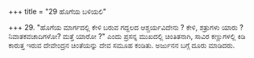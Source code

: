 +++
title = "29 ಹೊಗೆಯ ಬಳಿಯಲಿ"

+++
29. "ಹೊಗೆಯ ಮಾರ್ಗದಲ್ಲಿ ಕೇಳಿ ಬರುವ ಗದ್ದಲದ ಆಶ್ಚರ್ಯವಿದೇನು ? ಕೇಳಿ, ಶತ್ರುಗಳು ಯಾರು ? ನಿವಾತಕವಚಾದಿಗಳೋ? ಮತ್ತೆ ಯಾರೋ ?" ಎಂದು ಪ್ರಸನ್ನ ಮುಖದಲ್ಲಿ ಚಿಂತಿತನಾಗಿ, ಸಾವಿರ ಕಣ್ಣುಗಳಲ್ಲಿ ಕಿಡಿ ಕಾರುತ್ತ ಇರುವ ದೇವೇಂದ್ರನ ಚಿಂತೆಯನ್ನು ದೇವ ಸಮೂಹ ಕಂಡಿತು. ಅರ್ಜುನನ ಬಗ್ಗೆ ದೂರು ಮಾಡಿದರು.